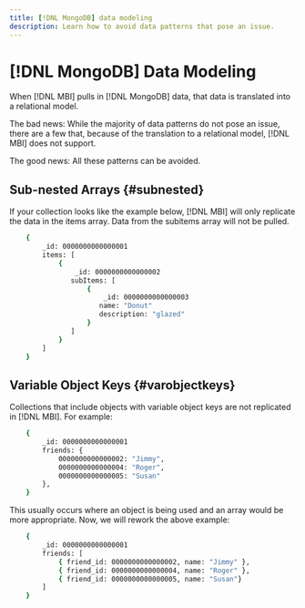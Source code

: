 ```yaml
---
title: [!DNL MongoDB] data modeling
description: Learn how to avoid data patterns that pose an issue.
---
```

# [!DNL MongoDB] Data Modeling


When [!DNL MBI] pulls in [!DNL MongoDB] data, that data is translated into a relational model.

The bad news: While the majority of data patterns do not pose an issue, there are a few that, because of the translation to a relational model, [!DNL MBI] does not support.

The good news: All these patterns can be avoided.

## Sub-nested Arrays {#subnested}

If your collection looks like the example below, [!DNL MBI] will only replicate the data in the items array. Data from the subitems array will not be pulled.

```bash
    {
        _id: 0000000000000001
        items: [
            {
                _id: 0000000000000002
               subItems: [
                   {
                       _id: 0000000000000003
                      name: "Donut"
                      description: "glazed"
                   }
               ]
            }
        ]
    }
```

## Variable Object Keys {#varobjectkeys}

Collections that include objects with variable object keys are not replicated in [!DNL MBI]. For example:

```bash
    {
        _id: 0000000000000001
        friends: {
            0000000000000002: "Jimmy",
            0000000000000004: "Roger",
            0000000000000005: "Susan"
        },
    }
```

This usually occurs where an object is being used and an array would be more appropriate. Now, we will rework the above example:

```bash
    {
        _id: 0000000000000001
        friends: [
            { friend_id: 0000000000000002, name: "Jimmy" },
            { friend_id: 0000000000000004, name: "Roger" },
            { friend_id: 0000000000000005, name: "Susan"}
        ]
    }
```
